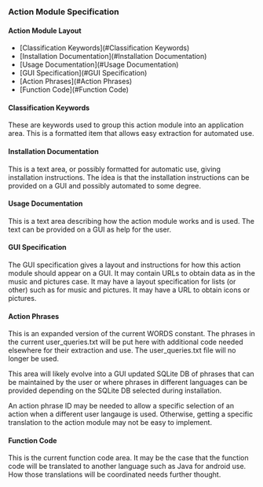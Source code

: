 ### Action Module Specification

#### Action Module Layout

* [Classification Keywords](#Classification Keywords)
* [Installation Documentation](#Installation Documentation)
* [Usage Documentation](#Usage Documentation)
* [GUI Specification](#GUI Specification)
* [Action Phrases](#Action Phrases)
* [Function Code](#Function Code)

#### <a name="Classification Keywords">Classification Keywords</a>

These are keywords used to group this action module into an application area. This is a formatted item that allows easy extraction for automated use.

#### <a name="Installation Documentation">Installation Documentation</a>

This is a text area, or possibly formatted for automatic use, giving installation instructions. The idea is that the installation instructions can be provided on a GUI and possibly automated to some degree.

#### <a name="Usage Documentation">Usage Documentation</a>

This is a text area describing how the action module works and is used. The text can be provided on a GUI as help for the user.

#### <a name="GUI Specification">GUI Specification</a>

The GUI specification gives a layout and instructions for how this action module should appear on a GUI. It may contain URLs to obtain data as in the music and pictures case. It may have a layout specification for lists (or other) such as for music and pictures. It may have a URL to obtain icons or pictures.

#### <a name="Action Phrases">Action Phrases</a>

This is an expanded version of the current WORDS constant. The phrases in the current user_queries.txt will be put here with additional code needed elsewhere for their extraction and use. The user_queries.txt file will no longer be used.

This area will likely evolve into a GUI updated SQLite DB of phrases that can be maintained by the user or where phrases in different languages can be provided depending on the SQLite DB selected during installation.

An action phrase ID may be needed to allow a specific selection of an action when a different user langauge is used. Otherwise, getting a specific translation to the action module may not be easy to implement.

#### <a name="Function Code">Function Code</a>

This is the current function code area. It may be the case that the function code will be translated to another language such as Java for android use. How those translations will be coordinated needs further thought.